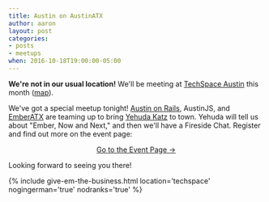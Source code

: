 ```yaml
---
title: Austin on AustinATX
author: aaron
layout: post
categories:
- posts
- meetups
when: 2016-10-18T19:00:00-05:00
---
```


<div class="ajs-box">
  <strong>We're not in our usual location!</strong> We'll be meeting at <a href="https://www.techspace.com/spaces/austin/cbd/">TechSpace Austin</a> this month (<a href="http://maps.google.com/?q=98%20San%20Jacinto%20Blvd.%20Austin,%20TX,%2078701">map</a>).
</div>

We've got a special meetup tonight! [Austin on Rails][], AustinJS, and [EmberATX][] are teaming up to bring <a href="http://yehudakatz.com/">Yehuda Katz</a> to town. Yehuda will tell us about "Ember, Now and Next," and then we'll have a Fireside Chat. Register and find out more on the event page:

<div style="text-align: center;">
  <a style="display: inline-block;"
     class="ajs-box"
     href="https://www.eventbrite.com/e/austin-on-austinatx-featuring-yehuda-katz-tickets-27748133414">Go to the Event Page &rarr;</a>
</div>

Looking forward to seeing you there!

{% include give-em-the-business.html location='techspace' nogingerman='true' nodranks='true' %}

[Austin on Rails]: http://www.austinonrails.org/
[EmberATX]: http://www.meetup.com/Ember-ATX/
